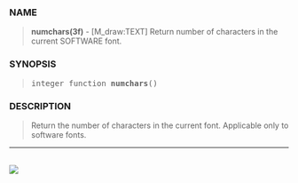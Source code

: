 <?
<body>
  <a name="top" id="top"></a>
  <div id="Container">
    <div id="Content">
      <div class="c220">
      </div><a name="0"></a>
      <h3><a name="0">NAME</a></h3>
      <blockquote>
        <b>numchars(3f)</b> - [M_draw:TEXT] Return number of characters in the current SOFTWARE font. <b></b>
      </blockquote><a name="contents" id="contents"></a>
      <h3><a name="3">SYNOPSIS</a></h3>
      <blockquote>
        <pre>
integer function <b>numchars</b>()
</pre>
      </blockquote><a name="2"></a>
      <h3><a name="2">DESCRIPTION</a></h3>
      <blockquote>
        Return the number of characters in the current font. Applicable only to software fonts.
      </blockquote>
      <hr />
      <br />
      <div class="c220"><img src="../images/numchars.3m_draw.gif" /></div>
    </div>
  </div>
</body>
